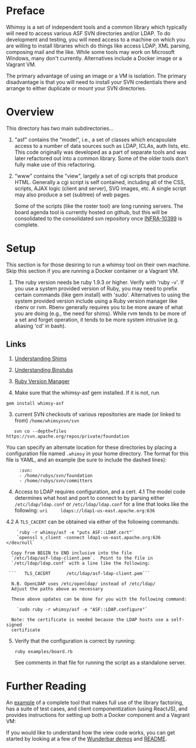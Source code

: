 Preface
=======

Whimsy is a set of independent tools and a common library which typically will
need to access various ASF SVN directories and/or LDAP.  To do development and
testing, you will need access to a machine on which you are willing to install
libraries which do things like access LDAP, XML parsing, composing mail and
the like.  While some tools may work on Microsoft Windows, many don't
currently.  Alternatives include a Docker image or a Vagrant VM.

The primary advantage of using an image or a VM is isolation.  The primary
disadvantage is that you will need to install your SVN credentials there and
arrange to either duplicate or mount your SVN directories.

Overview
========

This directory has two main subdirectories...

1. "asf" contains the "model", i.e., a set of classes which encapsulate access
   to a number of data sources such as LDAP, ICLAs, auth lists, etc.  This
   code originally was developed as a part of separate tools and was later
   refactored out into a common library.  Some of the older tools don't fully
   make use of this refactoring.

2. "www" contains the "view", largely a set of cgi scripts that produce HTML.
   Generally a cgi script is self contained, including all of the CSS,
   scripts, AJAX logic (client and server), SVG images, etc.  A single script
   may also produce a set (subtree) of web pages. 

   Some of the scripts (like the roster tool) are long running servers.  The
   board agenda tool is currently hosted on github, but this will be
   consolidated to the consolidated svn repository once 
   [INFRA-10399](https://issues.apache.org/jira/browse/INFRA-10399) 
   is complete.

Setup
=====

This section is for those desiring to run a whimsy tool on their own machine.
Skip this section if you are running a Docker container or a Vagrant VM.

1. The ruby version needs be ruby 1.9.3 or higher.  Verify with 'ruby -v'.
   If you use a system provided version of Ruby, you may need to prefix
   certain commands (like gem install) with 'sudo'.  Alternatives to using
   the system provided version include using a Ruby version manager like
   rbenv or rvm.  Rbenv generally requires you to be more aware of what you
   are doing (e.g., the need for shims).  While rvm tends to be more of a set
   and forget operation, it tends to be more system intrusive (e.g. aliasing
   'cd' in bash).
 ## Links
 1. [Understanding Shims](https://github.com/sstephenson/rbenv#understanding-shims)
 2. [Understanding Binstubs](https://github.com/sstephenson/rbenv/wiki/Understanding-binstubs)
 3. [Ruby Version Manager](https://rvm.io/)

2. Make sure that the whimsy-asf gem installed.  If it is not, run

  `gem install whimsy-asf`

3. current SVN checkouts of various repositories are made (or linked to from)
   `/home/whimsysvn/svn`

```
   svn co --depth=files https://svn.apache.org/repos/private/foundation
```

   You can specify an alternate location for these directories by placing
   a configuration file named `.whimsy` in your home directory.  The format
   for this file is YAML, and an example (be sure to include the dashed
   lines):

```
     :svn:
     - /home/rubys/svn/foundation
     - /home/rubys/svn/committers
```

4. Access to LDAP requires configuration, and a cert.
 4.1 The model code determines what host and port to connect to by parsing
      either `/etc/ldap/ldap.conf` or `/etc/ldap/ldap.conf` for a line that looks
      like the following:
        `uri     ldaps://ldap1-us-east.apache.org:636`

 4.2 A `TLS_CACERT` can be obtained via either of the following commands:

        `ruby -r whimsy/asf -e "puts ASF::LDAP.cert"`
        `openssl s_client -connect ldap1-us-east.apache.org:636 </dev/null`

      Copy from BEGIN to END inclusive into the file 
      `/etc/ldap/asf-ldap-client.pem`.  Point to the file in
      `/etc/ldap/ldap.conf` with a line like the following:

     ```   TLS_CACERT      /etc/ldap/asf-ldap-client.pem```

      N.B. OpenLDAP uses /etc/openldap/ instead of /etc/ldap/ 
      Adjust the paths above as necessary
 
      These above updates can be done for you with the following command:

        `sudo ruby -r whimsy/asf -e "ASF::LDAP.configure"`

      Note: the certificate is needed because the LDAP hosts use a self-signed
      certificate

5. Verify that the configuration is correct by running:

   `ruby examples/board.rb`

   See comments in that file for running the script as a standalone server.

Further Reading
===============

An [example](https://github.com/rubys/whimsy-agenda#readme) of a complete tool 
that makes full use of the library factoring, has a suite of test cases, and 
client componentization (using ReactJS), and provides instructions for setting 
up both a Docker component and a Vagrant VM:

If you would like to understand how the view code works, you can get started
by looking at a 
few of the [Wunderbar demos](https://github.com/rubys/wunderbar/tree/master/demo) 
and [README](https://github.com/rubys/wunderbar/blob/master/README.md).
